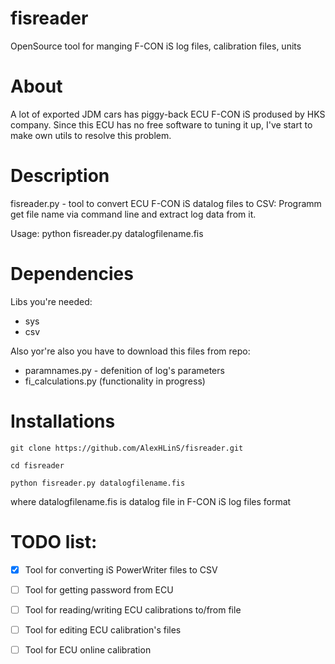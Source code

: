 # fisreader
OpenSource tool for manging F-CON iS log files, calibration files, units

# About
A lot of exported JDM cars has piggy-back ECU F-CON iS prodused by HKS company.
Since this ECU has no free software to tuning it up, I've start to make own utils to resolve this problem.


# Description
fisreader.py - tool to convert ECU F-CON iS datalog files to CSV: Programm get file name via command line and extract log data from it.

Usage: python fisreader.py datalogfilename.fis

# Dependencies 

Libs you're needed: 
- sys 
- csv

Also yor're also you have to download this files from repo: 
- paramnames.py - defenition of log's parameters
- fi_calculations.py (functionality in progress)

# Installations
```git clone https://github.com/AlexHLinS/fisreader.git```

```cd fisreader```

```python fisreader.py datalogfilename.fis```

where datalogfilename.fis is datalog file in F-CON iS log files format

# TODO list:

- [X] Tool for converting iS PowerWriter files to CSV 
- [ ] Tool for getting password from ECU
- [ ] Tool for reading/writing ECU calibrations to/from file
- [ ] Tool for editing ECU calibration's files
- [ ] Tool for ECU online calibration


